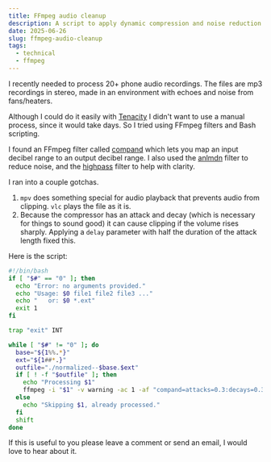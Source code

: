 ```yaml
---
title: FFmpeg audio cleanup
description: A script to apply dynamic compression and noise reduction to audio files
date: 2025-06-26
slug: ffmpeg-audio-cleanup
tags:
  - technical
  - ffmpeg
---
```


I recently needed to process 20+ phone audio recordings. The files are mp3 recordings in stereo, made in an environment with echoes and noise from fans/heaters.

Although I could do it easily with [Tenacity](https://tenacityaudio.org/) I didn't want to use a manual process, since it would take days. So I tried using FFmpeg filters and Bash scripting.

I found an FFmpeg filter called [compand](https://ffmpeg.org/ffmpeg-filters.html#compand) which lets you map an input decibel range to an output decibel range. I also used the [anlmdn](https://ffmpeg.org/ffmpeg-filters.html#anlmdn) filter to reduce noise, and the [highpass](https://ffmpeg.org/ffmpeg-filters.html#highpass) filter to help with clarity.

I ran into a couple gotchas.

1. `mpv` does something special for audio playback that prevents audio from clipping. `vlc` plays the file as it is.
2. Because the compressor has an attack and decay (which is necessary for things to sound good) it can cause clipping if the volume rises sharply. Applying a `delay` parameter with half the duration of the attack length fixed this.

Here is the script:

```bash
#!/bin/bash
if [ "$#" == "0" ]; then
  echo "Error: no arguments provided."
  echo "Usage: $0 file1 file2 file3 ..."
  echo "   or: $0 *.ext"
  exit 1
fi

trap "exit" INT

while [ "$#" != "0" ]; do
  base="${1%%.*}"
  ext="${1##*.}"
  outfile="./normalized--$base.$ext"
  if [ ! -f "$outfile" ]; then
    echo "Processing $1"
    ffmpeg -i "$1" -v warning -ac 1 -af "compand=attacks=0.3:decays=0.3:delay=0.15:points=-80/-300|-45/-25|-27/-15|0/-12|20/-12,anlmdn=s=10,highpass=f=500" -threads 4 "$outfile"
  else
    echo "Skipping $1, already processed."
  fi
  shift
done
```

If this is useful to you please leave a comment or send an email, I would love to hear about it.
